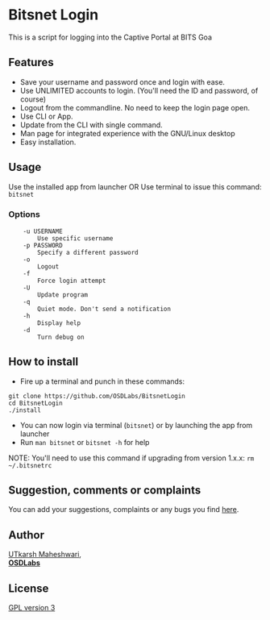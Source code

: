 # Bitsnet Login
This is a script for logging into the Captive Portal at BITS Goa

## Features
- Save your username and password once and login with ease.
- Use UNLIMITED accounts to login. (You'll need the ID and password, of course)
- Logout from the commandline. No need to keep the login page open.
- Use CLI or App.
- Update from the CLI with single command.
- Man page for integrated experience with the GNU/Linux desktop
- Easy installation.

## Usage
Use the installed app from launcher
OR
Use terminal to issue this command: ```bitsnet```

### Options
```
    -u USERNAME
        Use specific username
    -p PASSWORD
        Specify a different password
    -o
        Logout
    -f
        Force login attempt
    -U
        Update program
    -q
        Quiet mode. Don't send a notification
    -h
        Display help
    -d
        Turn debug on
```

## How to install
- Fire up a terminal and punch in these commands:
```
git clone https://github.com/OSDLabs/BitsnetLogin
cd BitsnetLogin
./install
```
- You can now login via terminal (`bitsnet`) or by launching the app from launcher
- Run `man bitsnet` or `bitsnet -h` for help

NOTE: You'll need to use this command if upgrading from version 1.x.x: `rm ~/.bitsnetrc`

## Suggestion, comments or complaints
You can add your suggestions, complaints or any bugs you find [here](https://github.com/OSDLabs/BitsnetLogin/issues).

## Author
[UTkarsh Maheshwari](https://github.com/UtkarshMe),  
**[OSDLabs](https://github.com/OSDLabs)**

## License
[GPL version 3](https://github.com/OSDLabs/BitsnetLogin/blob/master/LICENSE)
